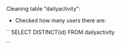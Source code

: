 Cleaning table "dailyactivity":

- Checked how many users there are:

``
SELECT DISTINCT(id) FROM dailyactivity

``

